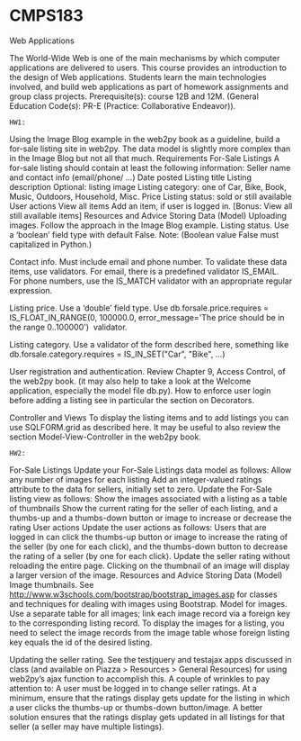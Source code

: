 # CMPS183
Web Applications

The World-Wide Web is one of the main mechanisms by which computer applications are delivered to users. This course provides an introduction to the design of Web applications. Students learn the main technologies involved, and build web applications as part of homework assignments and group class projects. Prerequisite(s): course 12B and 12M. (General Education Code(s): PR-E (Practice: Collaborative Endeavor)).

    HW1:

Using the Image Blog example in the web2py book as a guideline, build a for-sale listing site in web2py. The data model is slightly more complex than in the Image Blog but not all that much.
Requirements
For-Sale Listings
A for-sale listing should contain at least the following information:
Seller name and contact info (email/phone/ …)
Date posted
Listing title
Listing description
Optional: listing image
Listing category: one of Car, Bike, Book, Music, Outdoors, Household, Misc.
Price
Listing status: sold or still available
User actions
View all items
Add an item, if user is logged in.
[Bonus: View all still available items]
Resources and Advice
Storing Data (Model)
Uploading images. Follow the approach in the Image Blog example.
Listing status. Use a ‘boolean’ field type with default False. 
Note: (Boolean value False must capitalized in Python.)

Contact info. Must include email and phone number. To validate these data items, use validators.
For email, there is a predefined validator IS_EMAIL. For phone numbers, use the IS_MATCH validator with an appropriate regular expression.

Listing price. Use a ‘double’ field type.
Use db.forsale.price.requires = IS_FLOAT_IN_RANGE(0, 100000.0, error_message='The price should be in the range 0..100000')  validator. 

Listing category. Use a validator of the form described here, something like
db.forsale.category.requires = IS_IN_SET("Car", "Bike", ...)


User registration and authentication. Review Chapter 9, Access Control, of the web2py book.
(it may also help to take a look at the Welcome application, especially the model file db.py). 
How to enforce user login before adding a listing see in particular the section on Decorators. 

Controller and Views
To display the listing items and to add listings you can use SQLFORM.grid as described here.  It may be useful to also review the section Model-View-Controller in the web2py book.

    HW2:
  
For-Sale Listings
Update your For-Sale Listings data model as follows:
Allow any number of images for each listing
Add an integer-valued ratings attribute to the data for sellers, initially set to zero.
Update the For-Sale listing view as follows:
Show the images associated with a listing as a table of thumbnails
Show the current rating for the seller of each listing, and a thumbs-up and a thumbs-down button or image to increase or decrease the rating
User actions
Update the user actions as follows:
Users that are logged in can click the thumbs-up button or image to increase the rating of the seller (by one for each click), and the thumbs-down button to decrease the rating of a seller (by one for each click). Update the seller rating without reloading the entire page.
Clicking on the thumbnail of an image will display a larger version of the image.
Resources and Advice
Storing Data (Model)
Image thumbnails. See http://www.w3schools.com/bootstrap/bootstrap_images.asp for classes and techniques for dealing with images using Bootstrap.
Model for images. Use a separate table for all images; link each image record via a foreign key to the corresponding listing record. To display the images for a listing, you need to select the image records from the image table whose foreign listing key equals the id of the desired listing.

Updating the seller rating. See the testjquery and testajax apps discussed in class (and available on Piazza > Resources > General Resources) for using web2py’s ajax function to accomplish this.
A couple of wrinkles to pay attention to:
A user must be logged in to change seller ratings.
At a minimum, ensure that the ratings display gets update for the listing in which a user clicks the thumbs-up or thumbs-down button/image. A better solution ensures that the ratings display gets updated in all listings for that seller (a seller may have multiple listings).
